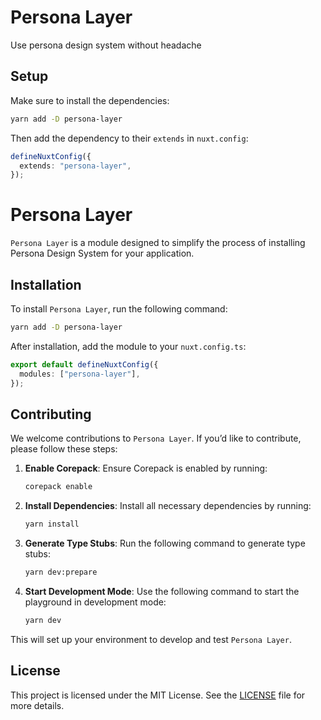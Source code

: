 # Persona Layer

Use persona design system without headache

## Setup

Make sure to install the dependencies:

```bash
yarn add -D persona-layer
```

Then add the dependency to their `extends` in `nuxt.config`:

```ts
defineNuxtConfig({
  extends: "persona-layer",
});
```

# Persona Layer

`Persona Layer` is a module designed to simplify the process of installing Persona Design System for your application.

## Installation

To install `Persona Layer`, run the following command:

```bash
yarn add -D persona-layer
```

After installation, add the module to your `nuxt.config.ts`:

```typescript
export default defineNuxtConfig({
  modules: ["persona-layer"],
});
```

## Contributing

We welcome contributions to `Persona Layer`. If you’d like to contribute, please follow these steps:

1. **Enable Corepack**: Ensure Corepack is enabled by running:

   ```bash
   corepack enable
   ```

2. **Install Dependencies**: Install all necessary dependencies by running:

   ```bash
   yarn install
   ```

3. **Generate Type Stubs**: Run the following command to generate type stubs:

   ```bash
   yarn dev:prepare
   ```

4. **Start Development Mode**: Use the following command to start the playground in development mode:
   ```bash
   yarn dev
   ```

This will set up your environment to develop and test `Persona Layer`.

## License

This project is licensed under the MIT License. See the [LICENSE](LICENSE) file for more details.
